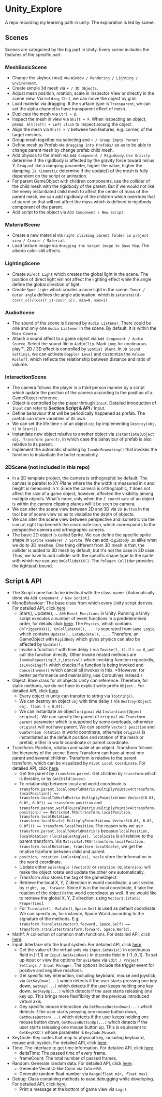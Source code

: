 # Unity_Explore
A repo recording my learning path in unity.
The exploration is led by scene.

## Scenes
Scenes are categoried by the big part in Unity. Every scene includes the features of the specific part. 

### MeshBasicScene
 - Change the skybox (mat) via ```Window / Rendering / Lighting / Environment```.
 - Create simple 3d mesh via ```+ / 3D Objects```. 
 - Adjust mesh position, rotation, scale in Inspector View or directly in the scene view. Via ```holding Ctrl```, we can move the object by grid.
 - Load material via dragging. If the surface type is ```Transparent```, we can set the alpha channel to have transparent effect of mesh.
 - Duplicate the mesh via ```Ctrl + D```.
 - Inspect the mesh in view via ```Shift + F```. When inspecting an object, press ``` Alt(left) + Left click``` to inspect aroung the object.
 - Align the mesh via ```Shift + V``` between two features, e.g. corner, of the target meshes.
 - Group mesh together via selecting and ```+ / Group Empty Parent```.
 - Define mesh as Prefab via ```dragging into Prefabs/``` so as to be able to change parent mesh by change prefab child mesh.
 - Add physics to the mesh via ```Add Component / Rigidbody```. ```Use Gravity``` determine if the rigidbody is affected by the gravity force toward minus Y. ```Drag``` act like a damping parameter, higher the value, higher the damping. ```Is Kinematic``` determine if the update() of the mesh is fully dependent on the script or animation.
 - For parent GameObject with children components, use the collider of the child mesh with the rigidbody of the parent. But if we would not like the newly instantiated child mesh to affect the center of mass of the parent mesh, we can add rigidbody of the children which overrides that of parent so that will not affect the mass which is defined in rigidbody component of the parent.
 - Add script to the object via ```Add Component / New Script```.


### MaterialScene
 - Create a new material via ```right clicking parent folder in project view / Create / Material```.
 - Load texture image via ```dragging the target image to Base Map```. The albedo color still affects. 


### LightingScene
 - Create ```Direct Light``` which creates the global light in the scene. The position of direct light will not affect the lighting effect while the angle define the global direction of light.
 - Create ```Spot Light``` which creates a cone light in the scene. ```Inner / Outer angle``` defines the angle attenuation, which is ```saturate((d-cos(r_o))/(cos(r_i)-cos(r_o)), min=0, max=1)```.


### AudioScene
 - The sound of the scene is listened by ```Audio Listener```. There could be one and only one ```Audio Listener``` in the scene. By default, it is within the ```Main Camera```.
 - Attach a sound affect to a game object via ```Add Component / Audio Source```. Select the sound file in ```AudioClip```. Mark ```Loop``` for continuous play'''. 2D / 3D effect is controlled by ```Spatial Blend```. In ```3D Sound Settings```, we can activate ```Doppler Level``` and customize the ```Volume Rolloff```, which reflects the relationship between distance and ratio of volume.


### InteractionScene
 - The camera follows the player in a third person manner by a script which update the position of the camera according to the position of a GameObject reference. 
 - Object is controlled by the player through ```Input```. Detailed introduction of ```Input``` can refer to __Section:Script & API__ / Input.
 - Define behaviour that will be periodically happened as prefab. The prefab can store variables of its own. 
 - We can set the life time ```t``` of an object ```obj``` by implementing ```Destroy(obj, t)``` in ```Start()```.
 - Instantiate new object relative to another object via ```Instantiate(Object obj, Transform parent)```, in which case the bahaviour of prefab is also relative to its parent.
 - Implement the automatic shooting by ```InvokeRepeating()``` that invokes the function to instantiate the bullet repeatedly.


### 2DScene (not included in this repo)
 - In a 2D template project, the camera is orthographic by default. The canvas is parallel to XY-Plane where the the width is measured in ```X``` and height is measured in ```Y```. Since the camera is orthographic, ```Z``` does not affect the size of a game object, however, affected the visibility among multiple objects. What's more, only when the ```Z coordinate``` of an object is within the camera clipping planes will it be seen by camera.
 - We can alter the scene view between 2D and 3D via ```2D Button``` in the tool bar of scene view so as to visualize the depth of objects.
 - We can alter the scene view between perspective and isometric via the icon at right top beneath the coordinate icon, which cooresponds to the perspective camera and orthographic camera.
 - The basic 2D object is called Sprite. We can define the specific sprite shape in ```Sprite Renderer / Sprite```. We can add ```Rigidbody 2D``` alike what we do to 3D meshes. One thing different from 3D mesh is that, the collider is added to 3D mesh by default, but it's not the case in 2D case. Thus, we have to add collider with the specific shape type to the sprite with which we can use ```OnCollideXXX()```. The ```Polygon Collider``` provides the tight(est) bound.



## Script & API
 - The Script name has to be identical with the class name. (Automatically done via ```Add Component / New Script```.) 
 - MonoBehaviour: The base class from which every Unity script derives. For detailed API, click [here](https://docs.unity3d.com/ScriptReference/MonoBehaviour.html)
   - Start(), Update(), ... are ```Event Functions``` in Unity. Running a Unity script executes a number of event functions in a predetermined order, for details click [here](https://docs.unity3d.com/Manual/ExecutionOrder.html). The ```Physics```, which contains ```OnTriggerXXX(), OnCollideXXX(), ...``` is seperated from ```Game Logic```, which contains ```Update(), LateUpdate(), ...```. Therefore, an GameObject with ```RigidBody``` which gives physics can also be affected by ```Update()```. 
   - Invoke a function ```f``` with time delay ```t``` via ```Invoke(f, t)```. If ```t == 0```, just call the function directly. Other invoke related methods are ```InvokeRepeating(f,t,interval)``` which invoking function repeatedly, ```IsInvoking(f)``` which checks if a function is being invoked and ```CancelInvoke()``` which cancel all invokes in this. *(However, for better performance and maintability, use Coroutines instead.)
 - Object: Base class for all objects Unity can reference. Therefore, for static methods, we do not have to explicit write prefix ```Object.```. For detailed API, click [here](https://docs.unity3d.com/ScriptReference/Object.html).
   - Every object in unity can transfer to string via ```ToString()```.
   - We can destroy an object ```obj``` with time delay ```t``` via ```Destroy(Object obj, float t = 0.0f)```. 
   - We can instantiate an object ```original``` via ```Instantiate(Object original)```. We can specify the parent of ```original``` via ```Transform parent``` parameter which is suppoted by some overloads, otherwise ```original``` will not have parent. We can specify ```Vector3 position``` and ```Quaternion rotation``` in world coordinate, otherwise ```original``` is instantiated as the default position and rotation of the mesh or prefab, either in world coordinate or parent coordinate.
 - Transform: Position, rotation and scale of an object. Transform follows the hierarchy of the scene. Every Transform can have at most one parent and several children. Transform is relative to the parent transform, which can be visualized by ```Pivot Local Coordinate```. For detailed API, click [here](https://docs.unity3d.com/ScriptReference/Transform.html).
   - Get the parent by ```transform.parent```. Get children by ```transform``` which is iterable, or by ```GetChild(index)```.
   - To relationship between local and world coordinate is ```transform.parent.localToWorldMatrix.MultiplyPoint3x4(transform.localPosition)) == transform.localToWorldMatrix.MultiplyPoint3x4(new Vector3(0.0f, 0.0f, 0.0f)) == transform.position``` and ```transform.parent.worldToLocalMatrix.MultiplyPoint3x4(transform.position)) == Matrix4x4.TRS(transform.localPosition, transform.localRotation, transform.localScale).MultiplyPoint3x4(new Vector3(0.0f, 0.0f, 0.0f))) == transform.localPosition```. The reason why we use ```transform.parent.localToWorldMatrix``` is becasue ```localPosition, localRotation (localEulerAngles), localScale``` is all relative to the parent transform. Via ```Matrix4x4.TRS(transform.localPosition, transform.localRotation, transform.localScale)```, we get the relative tranform between child and parent.
   - ```position, rotation (eulerAngles), scale``` store the information in the world coordinate.
   - Update either ```eulerAngle (Vector3)``` or ```rotation (Quaternion)``` will make the object rotate and update the other one automatically.
   - Transform also stores the tag of the gameObject.
   - Retrieve the local X, Y, Z direction in world coordinate, a unit vector, by ```right, up, forward```. Since it is in the local coordinate, it take the rotation of the object in the world coordinate as well. If we would like to retrieve the global X, Y, Z direction, using ```Vector3.[Static Properties]```.
   - For ```Translate(), Rotate()```, ```Space.Self``` is used as default coordinate. We can specify as, for instance, Space.World according to the signature of the methods. E.g. ```transform.Translate(Vector3.forward, Space.Self) == transform.Translate(transform.forward, Space.World)```.
 - Mathf: A collection of common math functions. For detailed API, click [here](https://docs.unity3d.com/ScriptReference/Mathf.html).
 - Input: Interface into the Input system. For detailed API, click [here](https://docs.unity3d.com/ScriptReference/Input.html).
   - Get the value of the virtual axis via ```Input.GetAxis()``` in continuous field in [-1,1] or ```Input.GetAxisRaw()``` in discrete field in {-1 ,0 ,1}. To set up input or view the options for ```axisName``` via ```Edit / Project Settings / Input Manager```. The options include the trigger event for positive and negative reactions.
   - Get specific key interaction, including keyboard, mouse and joystick, via ```GetKeyDown(...)``` which detects if the user starts pressing one key down, ```GetKey(...)``` which detects if the user keeps holding one key down, ```GetKeyUp(...)``` which detects if the user starts releasing one key up. This brings more flexifibility than the previous introduced virtual axis.
   - Gey specific mouse interaction via ```GetMouseButtonDown(...)``` which detects if the user starts pressing one mouse button down, ```GetMouseButton(...)``` which detects if the user keeps holding one mouse button down, ```GetMouseButtonUp(...)``` which detects if the user starts releasing one mouse button up. This is equivalent to ```GetKeyXXX()``` whose parameter is ```KeyCode.MouseX```. 
 - KeyCode: Key codes that map to physical key, including keyboard, mouse and joystick. For detailed API, click [here](https://docs.unity3d.com/ScriptReference/KeyCode.html).
 - Time: The interface to get time information. For detailed API, click [here](https://docs.unity3d.com/ScriptReference/Time.html).
   - deltaTime: The passed time of every frame.
   - frameCount: The total number of passed frames.
 - Random: Generate random data. For detailed API, click [here](https://docs.unity3d.com/ScriptReference/Random.html).
   - Generate Vecotr4-like Color via ```ColorHSV```.
   - Generate random float number via ```Range(float min, float max)```.
 - Debug: Class containing methods to ease debugging while developing. For detailed API, click [here](https://docs.unity3d.com/ScriptReference/Debug.html).
   - Print a message at the bottom of game view via ```Log()```.
